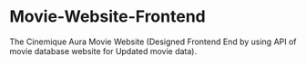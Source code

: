 # Movie-Website-Frontend
 The Cinemique Aura Movie Website (Designed Frontend End by using API of movie database website for Updated movie data).
